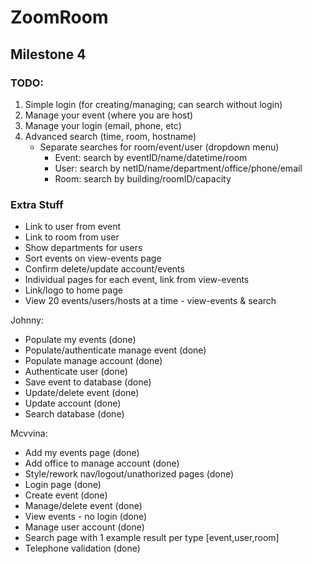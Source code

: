 # ZoomRoom

## Milestone 4

### TODO:

1. Simple login (for creating/managing; can search without login)
2. Manage your event (where you are host)
3. Manage your login (email, phone, etc)
4. Advanced search (time, room, hostname)
    - Separate searches for room/event/user (dropdown menu)
        - Event: search by eventID/name/datetime/room
        - User: search by netID/name/department/office/phone/email
        - Room: search by building/roomID/capacity

### Extra Stuff
- Link to user from event
- Link to room from user
- Show departments for users
- Sort events on view-events page
- Confirm delete/update account/events
- Individual pages for each event, link from view-events
- Link/logo to home page
- View 20 events/users/hosts at a time - view-events & search

Johnny:
- Populate my events (done)
- Populate/authenticate manage event (done) 
- Populate manage account (done)
- Authenticate user (done)
- Save event to database (done)
- Update/delete event (done)
- Update account (done)
- Search database (done)

Mcvvina:
- Add my events page (done)
- Add office to manage account (done)
- Style/rework nav/logout/unathorized pages (done)
- Login page (done)
- Create event (done)
- Manage/delete event (done)
- View events - no login (done)
- Manage user account (done)
- Search page with 1 example result per type [event,user,room]
- Telephone validation (done)
